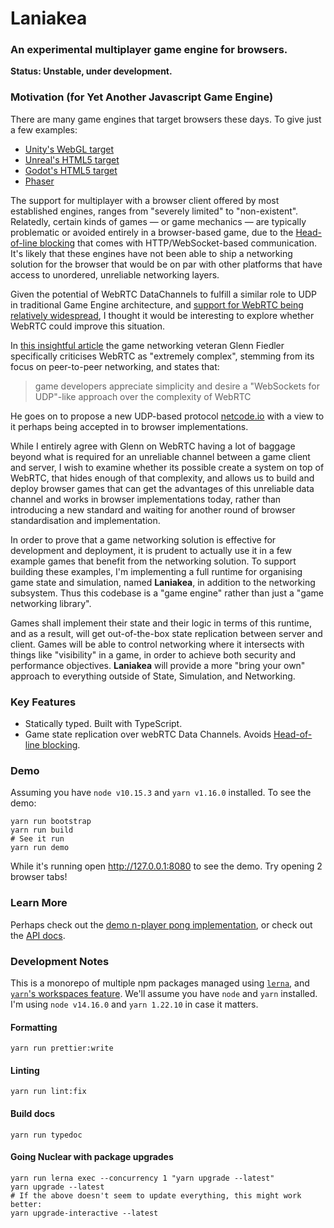 # Laniakea

### An experimental multiplayer game engine for browsers.

**Status: Unstable, under development.**

### Motivation (for Yet Another Javascript Game Engine)

There are many game engines that target browsers these days. To give just a few examples:

- [Unity's WebGL target](https://docs.unity3d.com/Manual/webgl-gettingstarted.html)
- [Unreal's HTML5 target](https://docs.unrealengine.com/en-us/Platforms/HTML5/GettingStarted)
- [Godot's HTML5 target](http://docs.godotengine.org/en/3.0/getting_started/workflow/export/exporting_for_web.html)
- [Phaser](https://phaser.io/)

The support for multiplayer with a browser client offered by most established engines, ranges from "severely limited" to "non-existent".
Relatedly, certain kinds of games &mdash; or game mechanics &mdash; are typically problematic or avoided entirely in a browser-based game,
due to the [Head-of-line blocking](https://web.archive.org/web/20181107181507/https://gafferongames.com/post/why_cant_i_send_udp_packets_from_a_browser/#the-problem) that comes with HTTP/WebSocket-based communication.
It's likely that these engines have not been able to ship a networking solution for the browser that would be on par with other platforms that have access to
unordered, unreliable networking layers.

Given the potential of WebRTC DataChannels to fulfill a similar role to UDP in traditional Game Engine architecture, and [support for WebRTC being relatively widespread](https://caniuse.com/#feat=rtcpeerconnection), I thought it would be interesting to explore whether WebRTC could improve this situation.

In [this insightful article](https://web.archive.org/web/20181107181507/https://gafferongames.com/post/why_cant_i_send_udp_packets_from_a_browser/#what-about-webrtc) the game networking veteran Glenn Fiedler specifically criticises WebRTC as "extremely complex", stemming from its focus on peer-to-peer networking, and states that:

> game developers appreciate simplicity and desire a "WebSockets for UDP"-like approach over the complexity of WebRTC

He goes on to propose a new UDP-based protocol [netcode.io](https://github.com/networkprotocol/netcode.io) with a view to it perhaps being accepted in to browser implementations.

While I entirely agree with Glenn on WebRTC having a lot of baggage beyond what is required for an unreliable channel between a game client and server, I wish to examine whether its possible create a system on top of WebRTC, that hides enough of that complexity, and allows us to build and deploy browser games that can get the advantages of this unreliable data channel and works in browser implementations today, rather than introducing a new standard and waiting for another round of browser standardisation and implementation.

In order to prove that a game networking solution is effective for development and deployment, it is prudent to actually use it in a few example games that benefit from the networking solution. To support building these examples, I'm implementing a full runtime for organising game state and simulation, named **Laniakea**, in addition to the networking subsystem. Thus this codebase is a "game engine" rather than just a "game networking library".

Games shall implement their state and their logic in terms of this runtime, and as a result, will get out-of-the-box state replication between server and client.
Games will be able to control networking where it intersects with things like "visibility" in a game, in order to achieve both security and performance objectives.
**Laniakea** will provide a more "bring your own" approach to everything outside of State, Simulation, and Networking.

### Key Features

- Statically typed. Built with TypeScript.
- Game state replication over webRTC Data Channels. Avoids [Head-of-line blocking](https://web.archive.org/web/20181107181507/https://gafferongames.com/post/why_cant_i_send_udp_packets_from_a_browser/#the-problem).

### Demo

Assuming you have `node v10.15.3` and `yarn v1.16.0` installed.
To see the demo:

```
yarn run bootstrap
yarn run build
# See it run
yarn run demo
```

While it's running open <http://127.0.0.1:8080> to see the demo. Try opening 2 browser tabs!

### Learn More

Perhaps check out the [demo n-player pong implementation](./demos/pong), or check out the [API docs](https://efokschaner.github.io/laniakea).

### Development Notes

This is a monorepo of multiple npm packages managed using [`lerna`](https://github.com/lerna/lerna), and [`yarn`'s workspaces feature](https://yarnpkg.com/en/docs/workspaces).
We'll assume you have `node` and `yarn` installed. I'm using `node v14.16.0` and `yarn 1.22.10` in case it matters.

#### Formatting

```
yarn run prettier:write
```

#### Linting

```
yarn run lint:fix
```

#### Build docs

```
yarn run typedoc
```

#### Going Nuclear with package upgrades

```
yarn run lerna exec --concurrency 1 "yarn upgrade --latest"
yarn upgrade --latest
# If the above doesn't seem to update everything, this might work better:
yarn upgrade-interactive --latest
```
